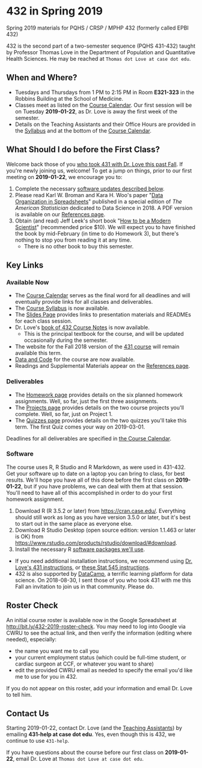 # 432 in Spring 2019

Spring 2019 materials for PQHS / CRSP / MPHP 432 (formerly called EPBI 432)

432 is the second part of a two-semester sequence (PQHS 431-432) taught by Professor Thomas Love in the Department of Population and Quantitative Health Sciences. He may be reached at `Thomas dot Love at case dot edu`.

## When and Where?

- Tuesdays and Thursdays from 1 PM to 2:15 PM in Room **E321-323** in the Robbins Building at the School of Medicine.
- Classes meet as listed on the [Course Calendar](https://github.com/THOMASELOVE/2019-432/blob/master/calendar.md). Our first session will be on Tuesday **2019-01-22**, as Dr. Love is away the first week of the semester. 
- Details on the Teaching Assistants and their Office Hours are provided in the [Syllabus](https://thomaselove.github.io/2019-432-syllabus/teaching-assistants.html) and at the bottom of the [Course Calendar](https://github.com/THOMASELOVE/2019-432/blob/master/calendar.md).

## What Should I do before the First Class?

Welcome back those of you [who took 431 with Dr. Love this past Fall](https://github.com/THOMASELOVE/431-2018). If you're newly joining us, welcome! To get a jump on things, prior to our first meeting on **2019-01-22**, we encourage you to:

1. Complete the necessary [software updates described below](https://github.com/THOMASELOVE/2019-432/blob/master/README.md#software). 
2. Please read Karl W. Broman and Kara H. Woo's paper "[Data Organization in Spreadsheets](https://doi.org/10.1080/00031305.2017.1375989)" published in a special edition of *The American Statistician* dedicated to Data Science in 2018. A PDF version is available on our [References page](https://github.com/THOMASELOVE/2019-432/tree/master/references).
3. Obtain (and read) Jeff Leek's short book "[How to be a Modern Scientist](https://leanpub.com/modernscientist)" (recommended price $10). We will expect you to have finished the book by mid-February (in time to do Homework 3), but there's nothing to stop you from reading it at any time.
    - There is no other book to buy this semester.

## Key Links

### Available Now

- The [Course Calendar](https://github.com/THOMASELOVE/2019-432/blob/master/calendar.md) serves as the final word for all deadlines and will eventually provide links for all classes and deliverables.
- The [Course Syllabus](https://thomaselove.github.io/2019-432-syllabus/) is now available. 
- The [Slides Page](https://github.com/THOMASELOVE/2019-432/tree/master/slides) provides links to presentation materials and READMEs for each class session.
- Dr. Love's [book of 432 Course Notes](https://thomaselove.github.io/2019-432-book/) is now available.
    - This is the principal textbook for the course, and will be updated occasionally during the semester.
- The website for the Fall 2018 version of the [431 course](https://github.com/THOMASELOVE/431-2018) will remain available this term.
- [Data and Code](https://github.com/THOMASELOVE/2019-432/tree/master/data-and-code) for the course are now available.
- Readings and Supplemental Materials appear on the [References page](https://github.com/THOMASELOVE/2019-432/tree/master/references).

### Deliverables

- The [Homework page](https://github.com/THOMASELOVE/2019-432/tree/master/homework) provides details on the six planned homework assignments. Well, so far, just the first three assignments.
- The [Projects page](https://github.com/THOMASELOVE/2019-432/tree/master/projects) provides details on the two course projects you'll complete. Well, so far, just on Project 1.
- The [Quizzes page](https://github.com/THOMASELOVE/2019-432/tree/master/quizzes) provides details on the two quizzes you'll take this term. The first Quiz comes your way on 2019-03-01.

Deadlines for all deliverables are specified in [the Course Calendar](https://github.com/THOMASELOVE/432-2019/blob/master/calendar.md).

### Software

The course uses R, R Studio and R Markdown, as were used in 431-432. Get your software up to date on a laptop you can bring to class, for best results. We'll hope you have all of this done before the first class on **2019-01-22**, but if you have problems, we can deal with them at that session. You'll need to have all of this accomplished in order to do your first homework assignment.

1. Download R (R 3.5.2 or later) from https://cran.case.edu/. Everything should still work as long as you have version 3.5.0 or later, but it's best to start out in the same place as everyone else.
2. Download R Studio Desktop (open source edition: version 1.1.463 or later is OK) from https://www.rstudio.com/products/rstudio/download/#download.
3. Install the necessary R [software packages we'll use](https://github.com/THOMASELOVE/2019-432/blob/master/packages.md).

- If you need additional installation instructions, we recommend using [Dr. Love's 431 instructions](https://github.com/THOMASELOVE/431-2018/tree/master/software), or [these Stat 545 instructions](https://stat545.com/block000_r-rstudio-install.html).
- 432 is also supported by [DataCamp](https://www.datacamp.com), a terrific learning platform for data science. On 2018-08-30, I sent those of you who took 431 with me this Fall an invitation to join us in that community. Please do.

## Roster Check

An initial course roster is available now in the Google Spreadsheet at http://bit.ly/432-2019-roster-check. You may need to log into Google via CWRU to see the actual link, and then verify the information (editing where needed), especially:

- the name you want me to call you
- your current employment status (which could be full-time student, or cardiac surgeon at CCF, or whatever you want to share)
- edit the provided CWRU email as needed to specify the email you'd like me to use for you in 432.

If you do not appear on this roster, add your information and email Dr. Love to tell him.

## Contact Us

Starting 2019-01-22, contact Dr. Love (and the [Teaching Assistants](https://thomaselove.github.io/2019-432-syllabus/teaching-assistants.html)) by emailing **431-help at case dot edu**. Yes, even though this is 432, we continue to use `431-help`.

If you have questions about the course before our first class on **2019-01-22**, email Dr. Love at `Thomas dot Love at case dot edu`.
